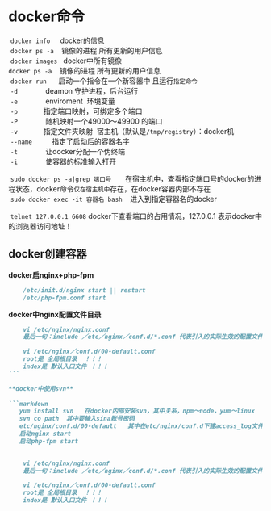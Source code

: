 # docker命令  
  `docker info`     docker的信息  
  `docker ps -a`    镜像的进程 所有更新的用户信息  
  `docker images`   docker中所有镜像  
  `docker ps -a`    镜像的进程 所有更新的用户信息   
  `docker run`      启动一个指令在一个新容器中 且运行`指定命令`   
  `-d`              deamon 守护进程，后台运行  
  `-e`              enviroment  环境变量   
  `-p`              指定端口映射，可绑定多个端口   
  `-P`              随机映射一个49000～49900 的端口    
  `-v`              指定文件夹映射  宿主机（默认是`/tmp/registry`）：docker机    
  `--name`          指定了启动后的容器名字    
  `-t`              让docker分配一个伪终端  
  `-i`              使容器的标准输入打开    
  
  `sudo docker ps -a|grep 端口号`       在宿主机中，查看指定端口号的docker的进程状态，docker命令`仅在宿主机中`存在，在docker容器内部不存在  
  `sudo docker exec -it 容器名 bash`    进入到指定容器名的docker     
  
  `telnet 127.0.0.1 6608` docker下查看端口的占用情况，127.0.0.1 表示docker中的浏览器访问地址！  
  
## docker创建容器  

 **docker启nginx+php-fpm**  
   
 ```markdown    
     /etc/init.d/nginx start || restart 
     /etc/php-fpm.conf start 
 ```   
 
 
 **docker中nginx配置文件目录**  
   
 ```markdown  
     vi /etc/nginx/nginx.conf  
     最后一句：include ／etc／nginx／conf.d/*.conf 代表引入的实际生效的配置文件

     vi /etc/nginx／conf.d/00-default.conf 
     root是 全局根目录  ！！！
     index是 默认入口文件 ！！！
 ```   
 
 **docker中使用svn**  
   
 ```markdown    
    yum install svn   在docker内部安装svn，其中关系，npm～node，yum～linux  
    svn co path  其中要输入sina账号密码  
    etc/nginx/conf.d/00-default   其中在etc/nginx/conf.d下建access_log文件  
    启动nginx start  
    启动php-fpm start
    
 
     vi /etc/nginx/nginx.conf  
     最后一句：include ／etc／nginx／conf.d/*.conf 代表引入的实际生效的配置文件

     vi /etc/nginx／conf.d/00-default.conf 
     root是 全局根目录  ！！！
     index是 默认入口文件 ！！！
 ```
 
